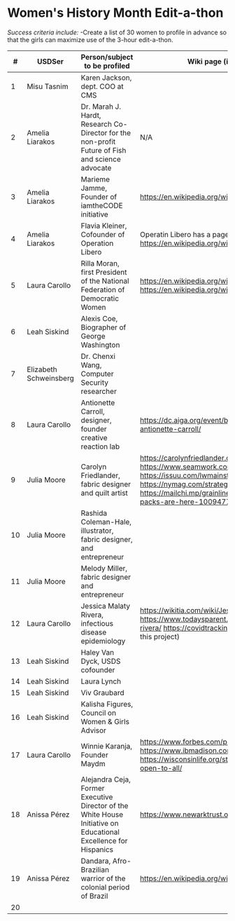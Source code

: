 # Women's History Month Edit-a-thon

*Success criteria include:*
-Create a list of 30 women to profile in advance so that the girls can maximize use of the 3-hour edit-a-thon.


| #  | USDSer | Person/subject to be profiled  | Wiki page (if it exists) and three add'l links |
|---|---|---|---|
| 1  | Misu Tasnim  | Karen Jackson, dept. COO at CMS |   | 
| 2  | Amelia Liarakos | Dr. Marah J. Hardt, Research Co-Director for the non-profit Future of Fish and science advocate | N/A | 
| 3  | Amelia Liarakos | Marieme Jamme, Founder of iamtheCODE initiative | https://en.wikipedia.org/wiki/Mari%C3%A9me_Jamme | 
| 4  | Amelia Liarakos |  Flavia Kleiner, Cofounder of Operation Libero | Operatin Libero has a page: https://en.wikipedia.org/wiki/Operation_Libero | 
| 5 | Laura Carollo  | Rilla Moran, first President of the National Federation of Democratic Women  |  https://en.wikipedia.org/wiki/Rilla_Moran   https://www.nfdw.com/history   https://en.wikipedia.org/wiki/National_Federation_of_Democratic_Women 
| 6  | Leah Siskind  | Alexis Coe, Biographer of George Washington  |   | 
| 7  | Elizabeth Schweinsberg | Dr. Chenxi Wang, Computer Security researcher  |   | 
| 8  | Laura Carollo  | Antionette Carroll, designer, founder creative reaction lab  |  https://dc.aiga.org/event/building-equity-through-design-with-antionette-carroll/ | 
| 9  | Julia Moore  | Carolyn Friedlander, fabric designer and quilt artist  | https://carolynfriedlander.com/press/#lightbox/0/z https://www.seamwork.com/magazine/2017/11/carolyn-friedlander  https://issuu.com/lwmainstreet/docs/newsletter_lwms page 8  https://nymag.com/strategist/article/things-you-need-to-quilt.html  https://mailchi.mp/grainlinestudio/tee-up-new-lark-tee-variation-packs-are-here-1009477?e=b940550814|  |  
| 10  | Julia Moore  | Rashida Coleman-Hale, illustrator, fabric designer, and entrepreneur |   | 
| 11  | Julia Moore  | Melody Miller, fabric designer and entrepreneur  |   | 
| 12  | Laura Carollo  |  Jessica Malaty Rivera, infectious disease epidemiology  | https://wikitia.com/wiki/Jessica_Malaty_Rivera  https://www.todaysparent.com/influential-parents-list/jessica-malaty-rivera/    https://covidtracking.com/ (she was science and comms lead for this project)  |
| 13  | Leah Siskind  | Haley Van Dyck, USDS cofounder  |   | 
| 14  | Leah Siskind  |  Laura Lynch |   | 
| 15  | Leah Siskind  | Viv Graubard  |   | 
| 16  | Leah Siskind | Kalisha Figures, Council on Women & Girls Advisor   |   | 
| 17  | Laura Carollo  | Winnie Karanja, Founder Maydm  | https://www.forbes.com/profile/winnie-karanja/?sh=7102d0ff7287    https://www.ibmadison.com/winnie-karanja-maydm/   https://wisconsinlife.org/story/one-womans-mission-to-make-tech-open-to-all/ |
| 18  | Anissa Pérez  | Alejandra Ceja, Former Executive Director of the White House Initiative on Educational Excellence for Hispanics  | https://www.newarktrust.org/alejandra_ceja_newark_trust_board |  
| 19  | Anissa Pérez | Dandara, Afro-Brazilian warrior of the colonial period of Brazil | https://en.wikipedia.org/wiki/Dandara | 
| 20  |   |   |   | 
